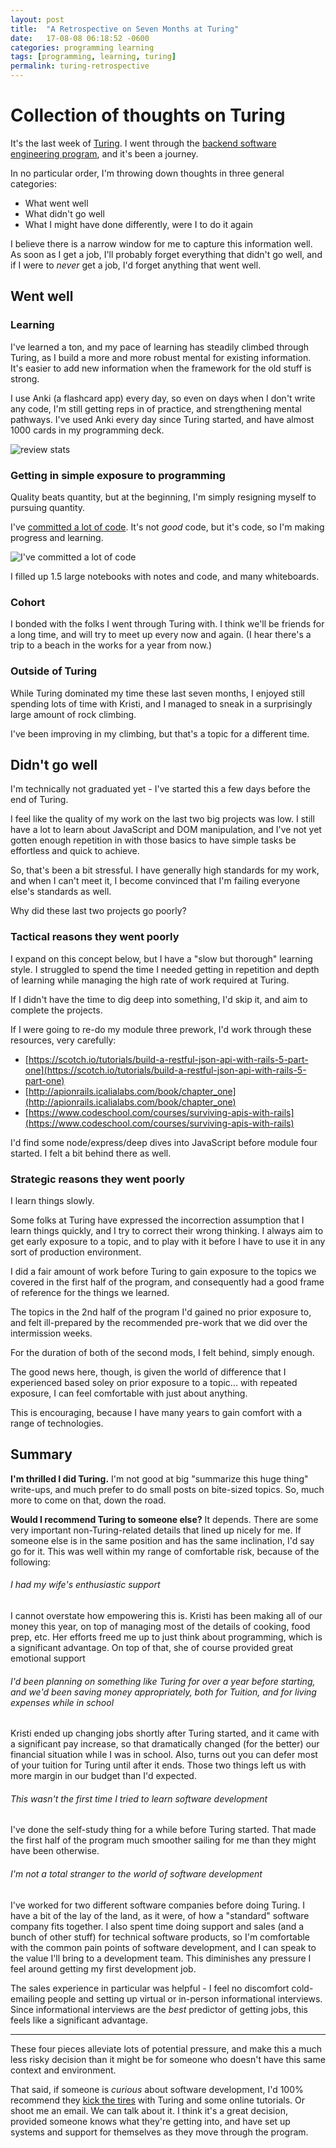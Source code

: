```yaml
---
layout: post
title:  "A Retrospective on Seven Months at Turing"
date:   17-08-08 06:18:52 -0600
categories: programming learning
tags: [programming, learning, turing]
permalink: turing-retrospective
---
```


# Collection of thoughts on Turing

It's the last week of [Turing](https://www.turing.io/). I went through the [backend software engineering program](https://www.turing.io/programs/back-end-engineering), and it's been a journey.

In no particular order, I'm throwing down thoughts in three general categories:
- What went well
- What didn't go well
- What I might have done differently, were I to do it again

I believe there is a narrow window for me to capture this information well. As soon as I get a job, I'll probably forget everything that didn't go well, and if I were to _never_ get a job, I'd forget anything that went well.



## Went well

### Learning

I've learned a ton, and my pace of learning has steadily climbed through Turing, as I build a more and more robust mental for existing information. It's easier to add new information when the framework for the old stuff is strong.

I use Anki (a flashcard app) every day, so even on days when I don't write any code, I'm still getting reps in of practice, and strengthening mental pathways. I've used Anki every day since Turing started, and have almost 1000 cards in my programming deck.

![review stats](/images/Statistics.jpg)

<!--more-->
### Getting in simple exposure to programming

Quality beats quantity, but at the beginning, I'm simply resigning myself to pursuing quantity.

I've [committed a lot of code](https://github.com/josh-works). It's not *good* code, but it's code, so I'm making progress and learning.

![I've committed a lot of code](/images/github_01.jpg)

I filled up 1.5 large notebooks with notes and code, and many whiteboards.


### Cohort

I bonded with the folks I went through Turing with. I think we'll be friends for a long time, and will try to meet up every now and again. (I hear there's a trip to a beach in the works for a year from now.)

### Outside of Turing

While Turing dominated my time these last seven months, I enjoyed still spending lots of time with Kristi, and I managed to sneak in a surprisingly large amount of rock climbing.

I've been improving in my climbing, but that's a topic for a different time.



## Didn't go well

I'm technically not graduated yet - I've started this a few days before the end of Turing.

I feel like the quality of my work on the last two big projects was low. I still have a lot to learn about JavaScript and DOM manipulation, and I've not yet gotten enough repetition in with those basics to have simple tasks be effortless and quick to achieve.

So, that's been a bit stressful. I have generally high standards for my work, and when I can't meet it, I become convinced that I'm failing everyone else's standards as well.

Why did these last two projects go poorly?

### Tactical reasons they went poorly

I expand on this concept below, but I have a "slow but thorough" learning style. I struggled to spend the time I needed getting in repetition and depth of learning while managing the high rate of work required at Turing.

If I didn't have the time to dig deep into something, I'd skip it, and aim to complete the projects.

If I were going to re-do my module three prework, I'd work through these resources, very carefully:

- [https://scotch.io/tutorials/build-a-restful-json-api-with-rails-5-part-one](https://scotch.io/tutorials/build-a-restful-json-api-with-rails-5-part-one)
- [http://apionrails.icalialabs.com/book/chapter_one](http://apionrails.icalialabs.com/book/chapter_one)
- [https://www.codeschool.com/courses/surviving-apis-with-rails](https://www.codeschool.com/courses/surviving-apis-with-rails)

I'd find some node/express/deep dives into JavaScript before module four started. I felt a bit behind there as well.

### Strategic reasons they went poorly

I learn things slowly.

Some folks at Turing have expressed the incorrection assumption that I learn things quickly, and I try to correct their wrong thinking. I always aim to get early exposure to a topic, and to play with it before I have to use it in any sort of production environment.

I did a fair amount of work before Turing to gain exposure to the topics we covered in the first half of the program, and consequently had a good frame of reference for the things we learned.

The topics in the 2nd half of the program I'd gained no prior exposure to, and felt ill-prepared by the recommended pre-work that we did over the intermission weeks.

For the duration of both of the second mods, I felt behind, simply enough.

The good news here, though, is given the world of difference that I experienced based soley on prior exposure to a topic... with repeated exposure, I can feel comfortable with just about anything.

This is encouraging, because I have many years to gain comfort with a range of technologies.

## Summary

**I'm thrilled I did Turing.** I'm not good at big "summarize this huge thing" write-ups, and much prefer to do small posts on bite-sized topics. So, much more to come on that, down the road.

**Would I recommend Turing to someone else?** It depends. There are some very important non-Turing-related details that lined up nicely for me. If someone else is in the same position and has the same inclination, I'd say go for it. This was well within my range of comfortable risk, because of the following:

###### I had my wife's enthusiastic support

I cannot overstate how empowering this is. Kristi has been making all of our money this year, on top of managing most of the details of cooking, food prep, etc. Her efforts freed me up to just think about programming, which is a significant advantage. On top of that, she of course provided great emotional support

###### I'd been planning on something like Turing for over a year before starting, and we'd been saving money appropriately, both for Tuition, and for living expenses while in school

Kristi ended up changing jobs shortly after Turing started, and it came with a significant pay increase, so that dramatically changed (for the better) our financial situation while I was in school. Also, turns out you can defer most of your tuition for Turing until after it ends. Those two things left us with more margin in our budget than I'd expected.

###### This wasn't the first time I tried to learn software development

I've done the self-study thing for a while before Turing started. That made the first half of the program much smoother sailing for me than they might have been otherwise.

###### I'm not a total stranger to the world of software development

I've worked for two different software companies before doing Turing. I have a bit of the lay of the land, as it were, of how a "standard" software company fits together. I also spent time doing support and sales (and a bunch of other stuff) for technical software products, so I'm comfortable with the common pain points of software development, and I can speak to the value I'll bring to a development team. This diminishes any pressure I feel around getting my first development job.

The sales experience in particular was helpful - I feel no discomfort cold-emailing people and setting up virtual or in-person informational interviews. Since informational interviews are the _best_ predictor of getting jobs, this feels like a significant advantage.

-------------------

These four pieces alleviate lots of potential pressure, and make this a much less risky decision than it might be for someone who doesn't have this same context and environment.

That said, if someone is *curious* about software development, I'd 100% recommend they [kick the tires](http://trycoding.turing.io/) with Turing and some online tutorials. Or shoot me an email. We can talk about it. I think it's a great decision, provided someone knows what they're getting into, and have set up systems and support for themselves as they move through the program.
